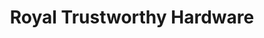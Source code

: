 ---
title: "Royal Trustworthy Hardware"
url: /salemburg/royal-trustworthy-hardware/
shop: hardware
---